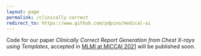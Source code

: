```yaml
---
layout: page
permalink: /clinically-correct
redirect_to: https://www.github.com/pdpino/medical-ai
---
```


Code for our paper _Clinically Correct Report Generation from Chest X-rays using Templates_, accepted in [MLMI at MICCAI 2021](https://sites.google.com/view/mlmi2021/home) will be published soon.
